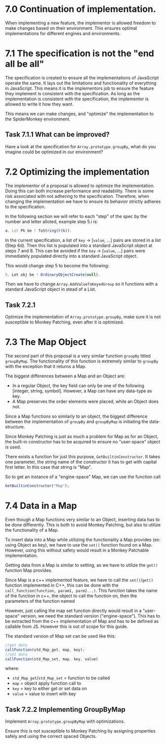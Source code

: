 # 7.0 Continuation of implementation.

When implementing a new feature, the implementor is allowed freedom to make changes based on their environment. This ensures optimal implementations for different engines and environments. 

# **7.1** The specification is not the "end all be all"

The specification is created to ensure all the implementations of JavaScript operate the same. It lays out the limitations and functionality of everything in JavaScript. This means it is the implementors job to ensure the feature they implement is consistent with the specification. As long as the implementation is consistent with the specification, the implementor is allowed to write it how they want.

This means we can make changes, and "optimize" the implementation to the SpiderMonkey environment. 

## **Task 7.1.1** What can be improved?

Have a look at the specification for `Array.prototype.groupBy`, what do you imagine could be optimized in our environment? 


# **7.2** Optimizing the implementation

The implementor of a proposal is allowed to optimize the implementation. Doing this can both increase performance and readability. There is some risk associated with not adhering to the specification. Therefore, when changing the implementation we have to ensure its behavior strictly adheres to the specification.

In the following section we will refer to each "step" of the spec by the number and letter alloted, example step 5.i is:
```js
a. Let Pk be ! ToString(𝔽(k)).
```

In the current specification, a list of `key` -> [`value`, ...] pairs are stored in a list (Step 6d). Then this list is populated into a standard JavaScript object at steps 7 and 8. This can be avoided if the `key` -> [`value`, ...] pairs were immediately populated directly into a standard JavaScript object. 

This would change step 5 to become the following:
```js
5. Let obj be ! OrdinaryObjectCreate(null).
```
Then we have to change `Array.AddValueToKeyedGroup` so it functions with a standard JavaScript object in stead of a List.


## **Task 7.2.1**

Optimize the implementation of `Array.prototype.groupBy`, make sure it is not susceptible to Monkey Patching, even after it is optimized. 

# **7.3** The Map Object

The second part of this proposal is a very similar function `groupBy` titled `groupByMap`. The functionality of this function is extremely similar to `groupBy` with the exception that it returns a Map. 

The biggest differences between a Map and an Object are: 
- In a regular Object, the key field can only be one of the following [integer, string, symbol]. However, a Map can have any data-type as key. 
- A Map preserves the order elements were placed, while an Object does not. 

Since a Map functions so similarly to an object, the biggest difference between the implementation of `groupBy` and `groupByMap` is initiating the data-structure. 

Since Monkey Patching is just as much a problem for Map as for an Object, the built-in constructor has to be acquired to ensure no "user-space" object is used. 

There exists a function for just this purpose, `GetBuiltinConstructor`. It takes one parameter, the string name of the constructor it has to get with capital first letter. In this case that string is "Map".

So to get an instance of a "engine-space" Map, we can use the function call
```js
GetBuiltinConstructor("Map");
```

# **7.4** Data in a Map

Even though a Map functions very similar to an Object, inserting data has to be done differently. This is both to avoid Monkey Patching, but also to utilize the functionality of a Map.

To insert data into a Map while utilizing the functionality a Map provides (ex: using Object as key), we have to use the `set()` function found on a Map. However, using this without safety would result in a Monkey Patchable implementation.

Getting data from a Map is similar to setting, as we have to utilize the `get()` function Map provides.

Since Map is a c++ implemented feature, we have to call the `set()`/`get()` function implemented in C++, this can be done with the `call_function(function, param1, parm2...)`. This function takes the name of the function in c++, the object to call the function on, then the parameters of the function named 

However, just calling the map set function directly would result in a "user-space" version, we need the standard version ("engine-space"). This has to be extracted from the c++ implementation of Map and has to be defined as callable from JS. However this is out of scope for this guide.

The standard version of Map set can be used like this:
```js
//get data
callFunction(std_Map_get, map, key);
//set data
callFunction(std_Map_set, map, key, value)
```
where:
- `std_Map_get`/`std_Map_set` = function to be called
- `map` = object apply function call to
- `key` = key to either get or set data on
- `value` = value to insert with key

## **Task 7.2.2** Implementing GroupByMap

Implement `Array.prototype.groupByMap` with optimizations. 

Ensure this is not susceptible to Monkey Patching by assigning properties safely and using the correct spaced Objects. 